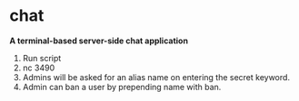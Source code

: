 # chat
**A terminal-based server-side chat application**

1. Run script
2. nc 3490
3. Admins will be asked for an alias name on entering the secret keyword.
4. Admin can ban a user by prepending name with ban.
